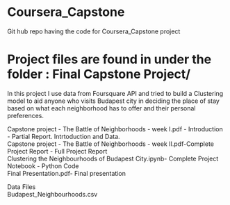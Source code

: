 # Coursera_Capstone  
Git hub repo having the code for Coursera_Capstone project  

# Project files are found in under the folder : Final Capstone Project/  

In this project I use data from Foursquare API and tried to build a Clustering model to aid anyone who visits Budapest city in deciding the place of stay based on what each neighborhood has to offer and their personal preferences.  

Capstone project - The Battle of Neighborhoods - week I.pdf - Introduction - Partial Report. Intrtoduction and Data.  
Capstone project - The Battle of Neighborhoods - week II.pdf-Complete Project Report - Full Project Report  
Clustering the Neighbourhoods of Budapest City.ipynb- Complete Project Notebook - Python Code  
Final Presentation.pdf- Final presentation  

Data Files  
Budapest_Neighbourhoods.csv  
